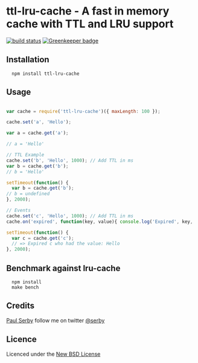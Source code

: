 # ttl-lru-cache - A fast in memory cache with TTL and LRU support

[![build status](https://secure.travis-ci.org/serby/ttl-lru-cache.png)](http://travis-ci.org/serby/ttl-lru-cache) [![Greenkeeper badge](https://badges.greenkeeper.io/serby/ttl-lru-cache.svg)](https://greenkeeper.io/)

## Installation

      npm install ttl-lru-cache

## Usage

```js

var cache = require('ttl-lru-cache')({ maxLength: 100 });

cache.set('a', 'Hello');

var a = cache.get('a');

// a = 'Hello'

// TTL Example
cache.set('b', 'Hello', 1000); // Add TTL in ms
var b = cache.get('b');
// b = 'Hello'

setTimeout(function() {
  var b = cache.get('b');
// b = undefined
}, 2000);

// Events
cache.set('c', 'Hello', 1000); // Add TTL in ms
cache.on('expired', function(key, value){ console.log('Expired', key, 'who had the value:', value); });

setTimeout(function() {
  var c = cache.get('c');
  // => Expired c who had the value: Hello
}, 2000);

```

## Benchmark against lru-cache

      npm install
      make bench

## Credits
[Paul Serby](https://github.com/serby/) follow me on twitter [@serby](http://twitter.com/serby)

## Licence
Licenced under the [New BSD License](http://opensource.org/licenses/bsd-license.php)
